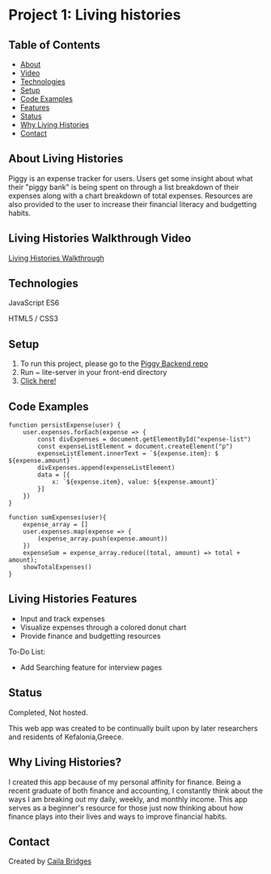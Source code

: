 # Project 1: Living histories

## Table of Contents
* [About](#about-living-histories)
* [Video](#living-histories-walkthrough-video)
* [Technologies](#technologies)
* [Setup](#setup)
* [Code Examples](#code-examples)
* [Features](#living-histories-features)
* [Status](#status)
* [Why Living Histories](#why-living-histories)
* [Contact](#contact)

## About Living Histories
Piggy is an expense tracker for users. Users get some insight about what their "piggy bank" is being spent on through a list breakdown of their expenses along with a chart breakdown of total expenses. Resources are also provided to the user to increase their financial literacy and budgetting habits.

## Living Histories Walkthrough Video
[Living Histories Walkthrough](https://youtu.be/nrF-XjUx4oI)

## Technologies
JavaScript ES6

HTML5 / CSS3

## Setup

1. To run this project, please go to the [Piggy Backend repo](https://github.com/NyaradzoUBere/Piggy-WebApp-Backend)
2. Run ~ lite-server in your front-end directory
3. [Click here!](http://localhost:3001)

## Code Examples

```
function persistExpense(user) {
    user.expenses.forEach(expense => {
        const divExpenses = document.getElementById("expense-list")
        const expenseListElement = document.createElement("p")
        expenseListElement.innerText = `${expense.item}: $ ${expense.amount}`
        divExpenses.append(expenseListElement)
        data = [{
            x: `${expense.item}, value: ${expense.amount}`
        }]
    })
}
```
```
function sumExpenses(user){
    expense_array = []
    user.expenses.map(expense => {
        (expense_array.push(expense.amount))
    })
    expenseSum = expense_array.reduce((total, amount) => total + amount);
    showTotalExpenses()
}
```
## Living Histories Features
* Input and track expenses
* Visualize expenses through a colored donut chart
* Provide finance and budgetting resources


To-Do List:
* Add Searching feature for interview pages

## Status
Completed, Not hosted.

This web app was created to be continually built upon by later researchers and residents of Kefalonia,Greece.

## Why Living Histories?
I created this app because of my personal affinity for finance. Being a recent graduate of both finance and accounting, I constantly think about the ways I am breaking out my daily, weekly, and monthly income. This app serves as a beginner's resource for those just now thinking about how finance plays into their lives and ways to improve financial habits.

## Contact
Created by [Caila Bridges](https://www.linkedin.com/feed/)
